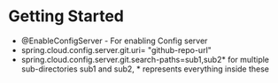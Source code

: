 # Getting Started

* @EnableConfigServer - For enabling Config server
* spring.cloud.config.server.git.uri= "github-repo-url"
* spring.cloud.config.server.git.search-paths=sub1,sub2*
for multiple sub-directories sub1 and sub2, * represents everything inside these
